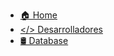 * [🏠 Home](/README.md)
* [</> Desarrolladores](pages/developers.md)
* [🛢️ Database](pages/database.md)


